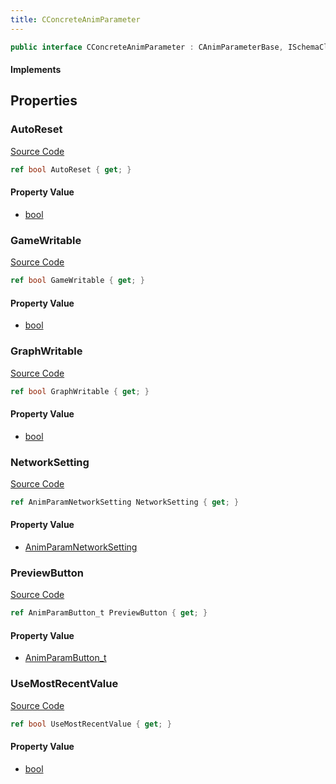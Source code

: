 ```yaml
---
title: CConcreteAnimParameter
---
```


```csharp
public interface CConcreteAnimParameter : CAnimParameterBase, ISchemaClass<CAnimParameterBase>, ISchemaClass<CConcreteAnimParameter>, ISchemaField, ISchemaClass, INativeHandle
```

#### Implements

## Properties

### AutoReset

[Source Code](https://github.com/swiftly-solution/swiftlys2/blob/main/managed/src/SwiftlyS2.Generated/Schemas/Interfaces/CConcreteAnimParameter.cs#L23)

```csharp
ref bool AutoReset { get; }
```

#### Property Value

- [bool](https://learn.microsoft.com/dotnet/api/system.boolean)

### GameWritable

[Source Code](https://github.com/swiftly-solution/swiftlys2/blob/main/managed/src/SwiftlyS2.Generated/Schemas/Interfaces/CConcreteAnimParameter.cs#L25)

```csharp
ref bool GameWritable { get; }
```

#### Property Value

- [bool](https://learn.microsoft.com/dotnet/api/system.boolean)

### GraphWritable

[Source Code](https://github.com/swiftly-solution/swiftlys2/blob/main/managed/src/SwiftlyS2.Generated/Schemas/Interfaces/CConcreteAnimParameter.cs#L27)

```csharp
ref bool GraphWritable { get; }
```

#### Property Value

- [bool](https://learn.microsoft.com/dotnet/api/system.boolean)

### NetworkSetting

[Source Code](https://github.com/swiftly-solution/swiftlys2/blob/main/managed/src/SwiftlyS2.Generated/Schemas/Interfaces/CConcreteAnimParameter.cs#L19)

```csharp
ref AnimParamNetworkSetting NetworkSetting { get; }
```

#### Property Value

- [AnimParamNetworkSetting](/docs/api/shared/schemadefinitions/animparamnetworksetting)

### PreviewButton

[Source Code](https://github.com/swiftly-solution/swiftlys2/blob/main/managed/src/SwiftlyS2.Generated/Schemas/Interfaces/CConcreteAnimParameter.cs#L17)

```csharp
ref AnimParamButton_t PreviewButton { get; }
```

#### Property Value

- [AnimParamButton_t](/docs/api/shared/schemadefinitions/animparambutton_t)

### UseMostRecentValue

[Source Code](https://github.com/swiftly-solution/swiftlys2/blob/main/managed/src/SwiftlyS2.Generated/Schemas/Interfaces/CConcreteAnimParameter.cs#L21)

```csharp
ref bool UseMostRecentValue { get; }
```

#### Property Value

- [bool](https://learn.microsoft.com/dotnet/api/system.boolean)

